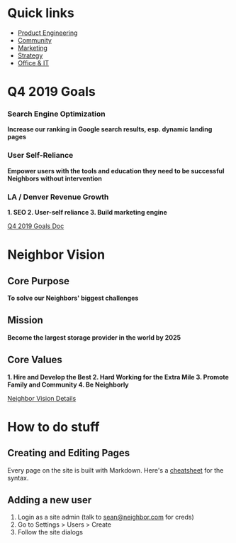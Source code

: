 <!-- TITLE: Neighbor wiki -->
<!-- SUBTITLE: Welcome to the best company on earth -->

# Quick links

* [Product Engineering](/engineering)
* [Community](/community)
* [Marketing](/marketing)
* [Strategy](/strategy)
* [Office & IT](/it)

# Q4 2019 Goals
### Search Engine Optimization
**Increase our ranking in Google search results, esp. dynamic landing pages**

### User Self-Reliance
**Empower users with the tools and education they need to be successful Neighbors without intervention**

### LA / Denver Revenue Growth
**1. SEO
2. User-self reliance
3. Build marketing engine**

[Q4 2019 Goals Doc](https://docs.google.com/document/d/1P9zTjpZ5L1qstiusrna4suGilt-l_fRNckTRo4YCmvM/edit "Q4 2019 Goals Doc")

# Neighbor Vision
## Core Purpose
**To solve our Neighbors' biggest challenges**

## Mission
**Become the largest storage provider in the world by 2025**

## Core Values
**1. Hire and Develop the Best
2. Hard Working for the Extra Mile
3. Promote Family and Community
4. Be Neighborly**

[Neighbor Vision Details](https://docs.google.com/presentation/d/1cFn9-IumT4GFj3IIEo7WHslWisVGoy02RmuE3KI84WA/edit?usp=sharing "Neighbor Vision Details")
# How to do stuff

## Creating and Editing Pages
Every page on the site is built with Markdown.  Here's a [cheatsheet](https://github.com/adam-p/markdown-here/wiki/Markdown-Cheatsheet) for the syntax.

## Adding a new user
1. Login as a site admin (talk to sean@neighbor.com for creds)
1. Go to Settings > Users > Create
1. Follow the site dialogs